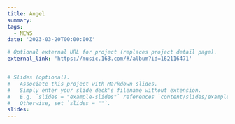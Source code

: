 ```yaml
---
title: Angel
summary: 
tags:
  - NEWS
date: '2023-03-20T00:00:00Z'

# Optional external URL for project (replaces project detail page).
external_link: 'https://music.163.com/#/album?id=162116471'


# Slides (optional).
#   Associate this project with Markdown slides.
#   Simply enter your slide deck's filename without extension.
#   E.g. `slides = "example-slides"` references `content/slides/example-slides.md`.
#   Otherwise, set `slides = ""`.
slides: 
---
```

